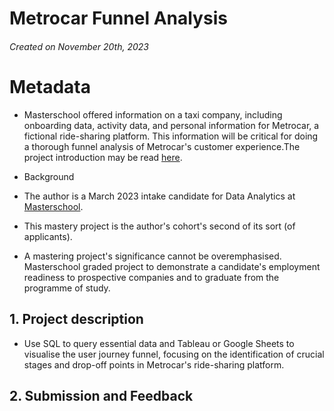 # Metrocar Funnel Analysis

###### Created  on November 20th, 2023
# Metadata
* Masterschool offered information on a taxi company, including onboarding data, activity data, and personal information for Metrocar, a fictional ride-sharing platform. This information will be critical for doing a thorough funnel analysis of Metrocar's customer experience.The project introduction may be read [here](https://cms.master.school/cms-january-2023/0204/elements-2/project-overview-funnel-analysis-mastery-project).

* Background
* The author is a March 2023 intake candidate for Data Analytics at [Masterschool](https://www.masterschool.com/).
* This mastery project is the author's cohort's second of its sort (of applicants).
* A mastering project's significance cannot be overemphasised. Masterschool graded project to demonstrate a candidate's employment readiness to prospective companies and to graduate from the programme of study.

## 1. Project description
* Use SQL to query essential data and Tableau or Google Sheets to visualise the user journey funnel, focusing on the identification of crucial stages and drop-off points in Metrocar's ride-sharing platform.

## 2. Submission and  Feedback

